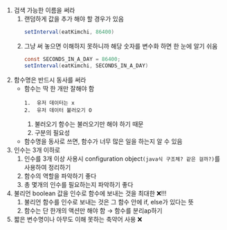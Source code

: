 1.  검색 가능한 이름을 써라
	1.  랜덤하게 값을 추가 해야 할 경우가 있음
        ```java
        setInterval(eatKimchi, 86400) 
        ```
	2.  그냥 써 놓으면 이해하지 못하니까
	        해당 숫자를 변수화 하면 한 눈에 알기 쉬움
        ```java
        const SECONDS_IN_A_DAY = 86400;
        setInterval(eatKimchi, SECONDS_IN_A_DAY) 
        ```
2.  함수명은 반드시 동사를 써라
	  - 함수는 딱 한 개만 잘해야 함
		```
		1.  유저 데이터는 x
		2.  유저 데이터 불러오기 O
		```
		1.  불러오기 함수는 불러오기만 해야 하기 때문
		2.  구분의 필요성
	- 함수명을 동사로 쓰면, 함수가 너무 많은 일을 하는지 알 수 있음
3.  인수는 3개 이하로
	1.  인수를 3개 이상 사용시 configuration object`(java식 구조체? 같은 걸까?)`를 사용하여 정리하기
	2.  함수의 역할을 파악하기 좋다
	3.  총 몇개의 인수를 필요하는지 파악하기 좋다
4.  불리언 boolean 값을 인수로 함수에 보내는 것을 최대한 ❌!!!
	1.  불리언 함수를 인수로 보내는 것은 그 함수 안에 if, else가 있다는 뜻
	2.  함수는 단 한개의 액션만 해야 함 → 함수를 분리ap하기
5.  짧은 변수명이나 아무도 이해 못하는 축약어 사용 ❌


